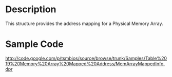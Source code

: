 # Description #

This structure provides the address mapping for a Physical Memory Array.


# Sample Code #

http://code.google.com/p/tsmbios/source/browse/trunk/Samples/Table%2019%20Memory%20Array%20Mapped%20Address/MemArrayMappedInfo.dpr